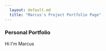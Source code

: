 ```yaml
---
  layout: default.md
  title: "Marcus's Project Portfolio Page"
---
```


### Personal Portfolio

Hi I'm Marcus
